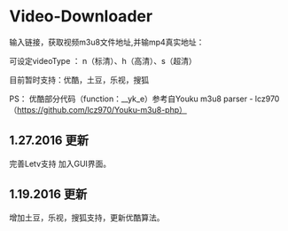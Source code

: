 # Video-Downloader
输入链接，获取视频m3u8文件地址,并输mp4真实地址：

可设定videoType ： n（标清）、h（高清）、s（超清）

目前暂时支持：优酷，土豆，乐视，搜狐

PS：
优酷部分代码（function：__yk_e）参考自Youku m3u8 parser - lcz970（https://github.com/lcz970/Youku-m3u8-php）



## 1.27.2016 更新
完善Letv支持
加入GUI界面。


## 1.19.2016 更新
增加土豆，乐视，搜狐支持，更新优酷算法。